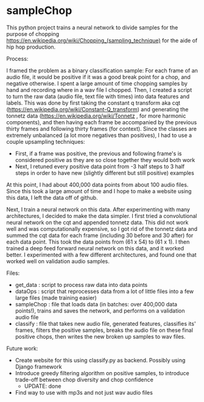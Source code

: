 # sampleChop

This python project trains a neural network to divide samples for the purpose of chopping https://en.wikipedia.org/wiki/Chopping_(sampling_technique) for the aide of hip hop production. 

Process:

I framed the problem as a binary classification sample: For each frame of an audio file, it would be positive if it was a good break point for a chop, and negative otherwise.
I spent a large amount of time chopping samples by hand and recording where in a wav file I chopped.
Then, I created a script to turn the raw data (audio file, text file with times) into data features and labels.
This was done by first taking the constant q transform aka cqt (https://en.wikipedia.org/wiki/Constant-Q_transform) and generating the tonnetz data (https://en.wikipedia.org/wiki/Tonnetz , for more harmonic components), and then having each frame be accompanied by the previous thirty frames and following thirty frames (for context).
Since the classes are extremely unbalanced (a lot more negatives than positives), I had to use a couple upsampling techniques:
  - First, if a frame was positive, the previous and following frame's is considered positive as they are so close together they would both work
  - Next, I retuned every positive data point from -3 half steps to 3 half steps in order to have new (slightly different but still positive) examples

At this point, I had about 400,000 data points from about 100 audio files. Since this took a large amount of time and I hope to make a website using this data, I left the data off of github.

Next, I train a neural network on this data. After experimenting with many architectures, I decided to make the data simpler.
I first tried a convolutional neural network on the cqt and appended tonnetz data. This did not work well and was computationally expensive, so I got rid of the tonnetz data and summed the cqt data for each frame (including 30 before and 30 after) for each data point. This took the data points from (61 x 54) to (61 x 1). I then trained a deep feed forward neural network on this data, and it worked better. I experimented with a few different architectures, and found one that worked well on validation audio samples.


Files:
- get_data : script to process raw data into data points
- dataOps : script that reprocesses data from a lot of little files into a few large files (made training easier)
- sampleChop : file that loads data (in batches: over 400,000 data points!), trains and saves the network, and performs on a validation audio file
- classify : file that takes new audio file, generated features, classifies its' frames, filters the positive samples, breaks the audio file on these final positive chops, then writes the new broken up samples to wav files. 

Future work: 
- Create website for this using classify.py as backend. Possibly using Django framework
- Introduce greedy filtering algorithm on positive samples, to introduce trade-off between chop diversity and chop confidence
  - UPDATE: done
- Find way to use with mp3s and not just wav audio files
